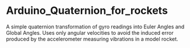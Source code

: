 # Arduino_Quaternion_for_rockets
A simple quaternion transformation of gyro readings into Euler Angles and Global Angles. Uses only angular velocities to avoid the induced error produced by the accelerometer measuring  vibrations in a model rocket.
